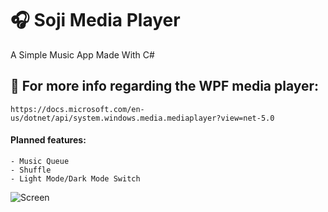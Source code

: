 
# :headphones: Soji Media Player
A Simple Music App Made With C#


## :signal_strength: For more info regarding the WPF media player: 

    https://docs.microsoft.com/en-us/dotnet/api/system.windows.media.mediaplayer?view=net-5.0
    
#### Planned features: 
    - Music Queue
    - Shuffle
    - Light Mode/Dark Mode Switch

![Screen](https://user-images.githubusercontent.com/54542639/110229750-854a6d00-7ec0-11eb-9117-0e03486f5379.PNG)
